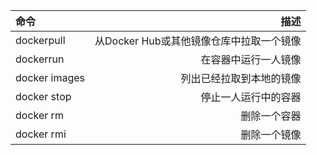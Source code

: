 
|命令|描述|
|:-|-:|
|dockerpull<image>|从Docker Hub或其他镜像仓库中拉取一个镜像|
|dockerrun<image>|在容器中运行一人镜像|| |docker ps|列出正在运行的容器||
|docker images|列出已经拉取到本地的镜像|
| docker stop<container>|停止一人运行中的容器|
|docker rm<container>|删除一个容器|
|docker rmi<image>|删除一个镜像|

